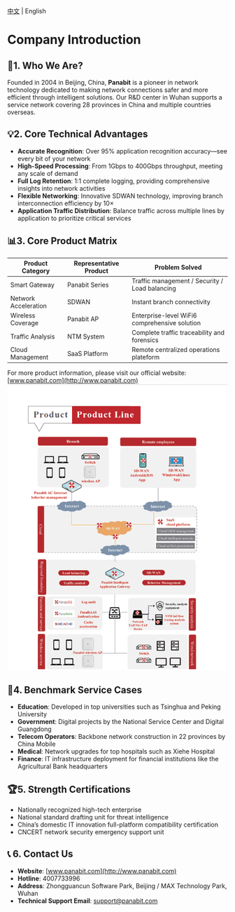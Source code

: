 <p><a href="README_CN.md">中文</a> | English</p>

# Company Introduction

## 🏢1. Who We Are? 
Founded in 2004 in Beijing, China, **Panabit** is a pioneer in network technology dedicated to making network connections safer and more efficient through intelligent solutions. Our R&D center in Wuhan supports a service network covering 28 provinces in China and multiple countries overseas.

## 💡2. Core Technical Advantages 
- **Accurate Recognition**: Over 95% application recognition accuracy—see every bit of your network  
- **High-Speed Processing**: From 1Gbps to 400Gbps throughput, meeting any scale of demand  
- **Full Log Retention**: 1:1 complete logging, providing comprehensive insights into network activities 
- **Flexible Networking**: Innovative SDWAN technology, improving branch interconnection efficiency by 10×  
- **Application Traffic Distribution**: Balance traffic across multiple lines by application to prioritize critical services
## 📊3. Core Product Matrix 
| **Product Category** | **Representative Product** | **Problem Solved**                              |
| -------------------- | -------------------------- | ----------------------------------------------- |
| Smart Gateway        | Panabit Series             | Traffic management / Security / Load balancing  |
| Network Acceleration | SDWAN                      | Instant branch connectivity                     |
| Wireless Coverage    | Panabit AP                 | Enterprise-level WiFi6 comprehensive solution   |
| Traffic Analysis     | NTM System                 | Complete traffic traceability and forensics     |
| Cloud Management     | SaaS Platform              | Remote centralized operations plateform         |

For more product information, please visit our official website: [www.panabit.com](http://www.panabit.com)
![Product Line Diagram](assets/ProductLine_EN.png)
## 🌟4. Benchmark Service Cases 
- **Education**: Developed in top universities such as Tsinghua and Peking University  
- **Government**: Digital projects by the National Service Center and Digital Guangdong  
- **Telecom Operators**: Backbone network construction in 22 provinces by China Mobile  
- **Medical**: Network upgrades for top hospitals such as Xiehe Hospital  
- **Finance**: IT infrastructure deployment for financial institutions like the Agricultural Bank headquarters  

## 🏆5. Strength Certifications 
- Nationally recognized high-tech enterprise  
- National standard drafting unit for threat intelligence  
- China’s domestic IT innovation full-platform compatibility certification
- CNCERT network security emergency support unit  

## 📞 6. Contact Us 
- **Website**: [www.panabit.com](http://www.panabit.com)  
- **Hotline**: 4007733996  
- **Address**: Zhongguancun Software Park, Beijing / MAX Technology Park, Wuhan  
- **Technical Support Email**: support@panabit.com

